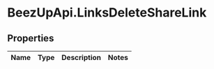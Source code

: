 # BeezUpApi.LinksDeleteShareLink

## Properties
Name | Type | Description | Notes
------------ | ------------- | ------------- | -------------


